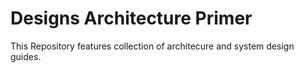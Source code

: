# Designs Architecture Primer

This Repository features collection of architecure and system design guides.